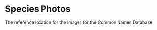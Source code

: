 Species Photos
===============

The reference location for the images for the Common Names Database
